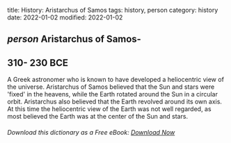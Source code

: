 title: History: Aristarchus of Samos
tags: history, person
category: history
date: 2022-01-02
modified: 2022-01-02

## _person_  Aristarchus of Samos-
  310-
230 BCE
-
A Greek astronomer
who is known to have developed a heliocentric view of the universe.
Aristarchus of Samos believed that the Sun and stars were 'fixed' in
the heavens, while the Earth rotated around the Sun in a circular
orbit.  Aristarchus also believed that the Earth revolved around its
own axis.  At this time the heliocentric view of the Earth was not
well regarded, as most believed the Earth was at the center of the Sun
and stars.


###### Download *this* dictionary as a Free eBook: [Download Now]({static}static/SerfHistoryDictionary.pdf)

